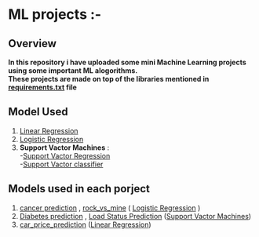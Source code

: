 # ML projects :-
## Overview
 **In this repository i have uploaded some mini Machine Learning projects using some important ML alogorithms.** <br>
 **These projects are made on  top of the libraries mentioned in [requirements.txt](https://github.com/MayukhBaruaha/Machine_Learning_Projects/blob/main/requirements.txt) file**<br>
 ## Model Used
1. [Linear Regression](https://ml-cheatsheet.readthedocs.io/en/latest/linear_regression.html)
2. [Logistic Regression](https://ml-cheatsheet.readthedocs.io/en/latest/logistic_regression.html)
3. **Support Vactor Machines** : <br>
                 -[Support Vactor Regression](https://en.wikipedia.org/wiki/Support_vector_machine#Regression)<br>
                 -[Support Vactor classifier](https://www.mathworks.com/help/stats/support-vector-machines-for-binary-classification.html)<br>





 ## Models used in each porject
 1. [cancer prediction](https://github.com/MayukhBaruaha/Machine_Learning_Projects/tree/main/cancer%20prediction) , [rock_vs_mine](https://github.com/MayukhBaruaha/Machine_Learning_Projects/tree/main/rock_vs_mine) ( [Logistic Regression](https://ml-cheatsheet.readthedocs.io/en/latest/logistic_regression.html) )
 2.  [Diabetes prediction](https://github.com/MayukhBaruaha/Machine_Learning_Projects/tree/main/Diabetes%20prediction) , [Load Status Prediction](https://github.com/MayukhBaruaha/Machine_Learning_Projects/tree/main/Loan%20status%20prediction)    ([Support Vactor Machines](https://en.wikipedia.org/wiki/Support_vector_machine))
 3. [car_price_prediction](https://github.com/MayukhBaruaha/Machine_Learning_Projects/tree/main/car%20price%20prediction) ([Linear Regression](https://ml-cheatsheet.readthedocs.io/en/latest/linear_regression.html))
 
 
